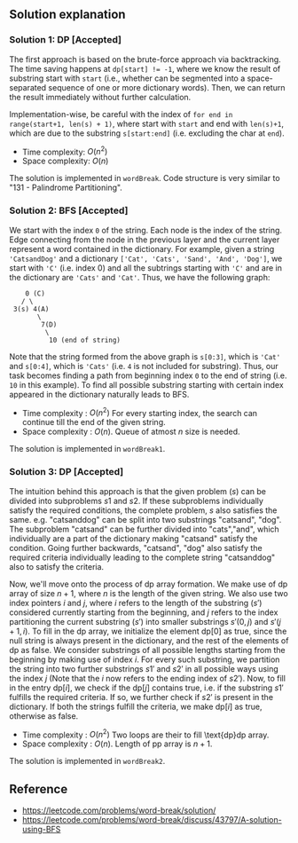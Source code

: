 ## Solution explanation

### Solution 1: DP [Accepted]

The first approach is based on the brute-force approach via backtracking. The time saving happens 
at `dp[start] != -1`, where we know the result of substring start with `start` (i.e., whether 
can be segmented into a space-separated sequence of one or more dictionary words). Then, we can
return the result immediately without further calculation. 

Implementation-wise, be careful with the index of `for end in range(start+1, len(s) + 1)`, where
start with `start` and end with `len(s)+1`, which are due to the substring `s[start:end]` (i.e.
excluding the char at `end`).

- Time complexity: $O(n^2)$
- Space complexity: $O(n)$

The solution is implemented in `wordBreak`.
Code structure is very similar to "131 - Palindrome Partitioning".

### Solution 2: BFS [Accepted]

We start with the index `0` of the string. Each node is the index of the string. 
Edge connecting from the node in the previous layer and the current layer represent a word
contained in the dictionary. For example, given a string `'CatsandDog'`
and a dictionary `['Cat', 'Cats', 'Sand', 'And', 'Dog']`, we start with `'C'` (i.e. index 0)
and all the subtrings starting with `'C'` and are in the dictionary are `'Cats'` and `'Cat'`.
Thus, we have the following graph:

```
    0 (C)
   / \
 3(s) 4(A)
       \
        7(D)
         \
          10 (end of string)
```

Note that the string formed from the above graph is `s[0:3]`, which is `'Cat'` and `s[0:4]`, which
is `'Cats'` (i.e. `4` is not included for substring). Thus, our task becomes finding a path from
beginning index `0` to the end of string (i.e. `10` in this example). To find all possible substring
starting with certain index appeared in the dictionary naturally leads to BFS.

- Time complexity : $O(n^2)$ For every starting index, 
the search can continue till the end of the given string.
- Space complexity : $O(n)$. Queue of atmost $n$ size is needed.

The solution is implemented in `wordBreak1`.

### Solution 3: DP [Accepted]

The intuition behind this approach is that the given problem ($s$) 
can be divided into subproblems $s1$ and $s2$. 
If these subproblems individually satisfy the required conditions, the complete problem, 
$s$ also satisfies the same. e.g. "catsanddog" can be split into two substrings "catsand", "dog". 
The subproblem "catsand" can be further divided into "cats","and", which individually are a part of 
the dictionary making "catsand" satisfy the condition. 
Going further backwards, "catsand", "dog" also satisfy the required criteria individually 
leading to the complete string "catsanddog" also to satisfy the criteria.

Now, we'll move onto the process of $\text{dp}$ array formation. 
We make use of $\text{dp}$ array of size $n+1$, where $n$ is the length of the given string. 
We also use two index pointers $i$ and $j$, where $i$ refers to the length of the substring ($s'$) 
considered currently starting from the beginning, and $j$ refers to the index partitioning the current substring 
($s'$) into smaller substrings $s'(0,j)$ and $s'(j+1,i)$. 
To fill in the $\text{dp}$ array, we initialize the element $\text{dp}[0]$ as $\text{true}$, 
since the null string is always present in the dictionary, and the rest of the elements of $\text{dp}$ as 
$\text{false}$. We consider substrings of all possible lengths starting from the
beginning by making use of index $i$. For every such substring, we partition the string into two further substrings $s1'$
​and $s2'$ in all possible ways using the index $j$ (Note that the $i$ now refers to the ending index of $s2'$).
Now, to fill in the entry $\text{dp}[i]$, we check if the $\text{dp}[j]$ contains $\text{true}$, i.e. if the substring $s1'$
​fulfills the required criteria. If so, we further check if $s2'$ is present in the dictionary. 
If both the strings fulfill the criteria, we make $\text{dp}[i]$ as $\text{true}$, 
otherwise as $\text{false}$.

- Time complexity : $O(n^2)$ Two loops are their to fill \text{dp}dp array.
- Space complexity : $O(n)$. Length of pp array is $n+1$.

The solution is implemented in `wordBreak2`.

## Reference

- https://leetcode.com/problems/word-break/solution/
- https://leetcode.com/problems/word-break/discuss/43797/A-solution-using-BFS